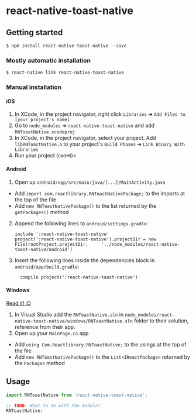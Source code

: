 
# react-native-toast-native

## Getting started

`$ npm install react-native-toast-native --save`

### Mostly automatic installation

`$ react-native link react-native-toast-native`

### Manual installation


#### iOS

1. In XCode, in the project navigator, right click `Libraries` ➜ `Add Files to [your project's name]`
2. Go to `node_modules` ➜ `react-native-toast-native` and add `RNToastNative.xcodeproj`
3. In XCode, in the project navigator, select your project. Add `libRNToastNative.a` to your project's `Build Phases` ➜ `Link Binary With Libraries`
4. Run your project (`Cmd+R`)<

#### Android

1. Open up `android/app/src/main/java/[...]/MainActivity.java`
  - Add `import com.reactlibrary.RNToastNativePackage;` to the imports at the top of the file
  - Add `new RNToastNativePackage()` to the list returned by the `getPackages()` method
2. Append the following lines to `android/settings.gradle`:
  	```
  	include ':react-native-toast-native'
  	project(':react-native-toast-native').projectDir = new File(rootProject.projectDir, 	'../node_modules/react-native-toast-native/android')
  	```
3. Insert the following lines inside the dependencies block in `android/app/build.gradle`:
  	```
      compile project(':react-native-toast-native')
  	```

#### Windows
[Read it! :D](https://github.com/ReactWindows/react-native)

1. In Visual Studio add the `RNToastNative.sln` in `node_modules/react-native-toast-native/windows/RNToastNative.sln` folder to their solution, reference from their app.
2. Open up your `MainPage.cs` app
  - Add `using Com.Reactlibrary.RNToastNative;` to the usings at the top of the file
  - Add `new RNToastNativePackage()` to the `List<IReactPackage>` returned by the `Packages` method


## Usage
```javascript
import RNToastNative from 'react-native-toast-native';

// TODO: What to do with the module?
RNToastNative;
```
  